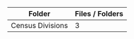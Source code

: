 | Folder           |   Files / Folders |
|------------------|-------------------|
| Census Divisions |                 3 |